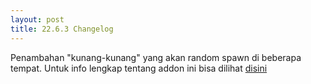 ```yaml
---
layout: post
title: 22.6.3 Changelog
---
```

Penambahan "kunang-kunang" yang akan random spawn di beberapa tempat. Untuk info lengkap tentang addon ini bisa dilihat [disini](https://mcpedl.com/ambient-fireflies/)
